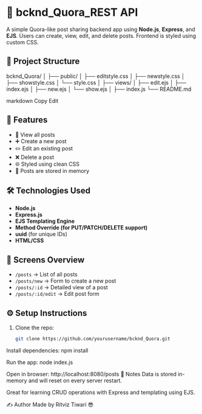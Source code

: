 # 🧠 bcknd_Quora_REST API


A simple Quora-like post sharing backend app using **Node.js**, **Express**, and **EJS**. Users can create, view, edit, and delete posts. Frontend is styled using custom CSS.

## 📁 Project Structure

bcknd_Quora/ │ ├── public/ │ ├── editstyle.css │ ├── newstyle.css │ ├── showstyle.css │ └── style.css │ ├── views/ │ ├── edit.ejs │ ├── index.ejs │ ├── new.ejs │ └── show.ejs │ ├── index.js └── README.md

markdown
Copy
Edit

## 🚀 Features

- 📜 View all posts
- ➕ Create a new post
- ✏️ Edit an existing post
- ❌ Delete a post
- 🌐 Styled using clean CSS
- 🧠 Posts are stored in memory

## 🛠️ Technologies Used

- **Node.js**
- **Express.js**
- **EJS Templating Engine**
- **Method Override (for PUT/PATCH/DELETE support)**
- **uuid** (for unique IDs)
- **HTML/CSS**

## 📸 Screens Overview

- `/posts` → List of all posts
- `/posts/new` → Form to create a new post
- `/posts/:id` → Detailed view of a post
- `/posts/:id/edit` → Edit post form

## ⚙️ Setup Instructions

1. Clone the repo:
   ```bash
   git clone https://github.com/yourusername/bcknd_Quora.git
Install dependencies:
npm install

Run the app:
node index.js

Open in browser:
http://localhost:8080/posts
🔧 Notes
Data is stored in-memory and will reset on every server restart.

Great for learning CRUD operations with Express and templating using EJS.

✍️ Author
Made by Ritviz Tiwari 😎
